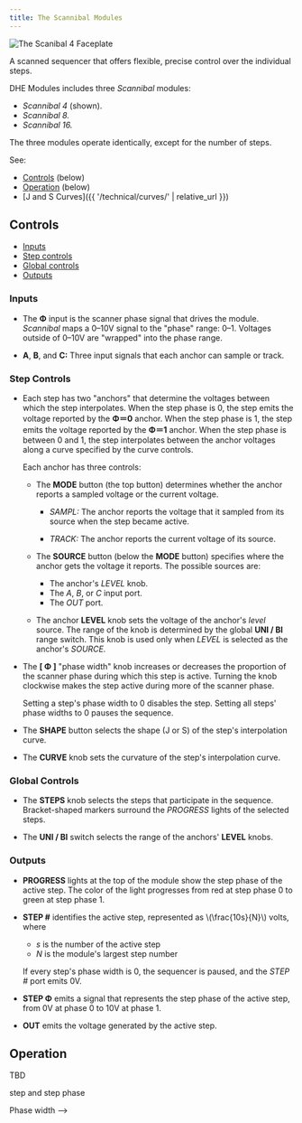 ```yaml
---
title: The Scannibal Modules
---
```

<img class="faceplate" src="scannibal.svg" alt="The Scanibal 4 Faceplate" />

A scanned sequencer
that offers flexible, precise control
over the individual steps.

DHE Modules includes three _Scannibal_ modules:
- _Scannibal 4_ (shown).
- _Scannibal 8._
- _Scannibal 16._

The three modules operate identically, except for the number of steps.

See:

- [Controls](#controls) (below)
- [Operation](#operation) (below)
- [J and S Curves]({{ '/technical/curves/' | relative_url }})

## Controls

-   [Inputs](#inputs)
-   [Step controls](#step-controls)
-   [Global controls](#global-controls)
-   [Outputs](#outputs)

### Inputs

- The **Φ** input
    is the scanner phase signal
    that drives the module.
    _Scannibal_ maps a 0–10V signal
    to the "phase" range: 0–1.
    Voltages outside of 0–10V
    are "wrapped" into the phase range.

- **A**, **B**, and **C:**
    Three input signals
    that each anchor
    can sample or track.

### Step Controls

- Each step has two "anchors"
    that determine the voltages
    between which the step interpolates.
    When the step phase is 0,
    the step emits the voltage
    reported by the **Φ＝0** anchor.
    When the step phase is 1,
    the step emits the voltage
    reported by the **Φ＝1** anchor.
    When the step phase is between 0 and 1,
    the step interpolates between the anchor voltages
    along a curve specified by the curve controls.

    Each anchor has three controls:
    
    - The **MODE** button (the top button)
        determines whether the anchor reports
        a sampled voltage or the current voltage.
    
        - _SAMPL:_
            The anchor reports
            the voltage that it sampled from its source
            when the step became active.
    
        - _TRACK:_
            The anchor reports
            the current voltage
            of its source.
    
    - The **SOURCE** button (below the **MODE** button)
        specifies where the anchor gets the voltage it reports.
        The possible sources are:
    
        - The anchor's _LEVEL_ knob.
        - The _A_, _B_, or _C_ input port.
        - The _OUT_ port.
    
    - The anchor **LEVEL** knob
        sets the voltage
        of the anchor's _level_ source.
        The range of the knob
        is determined by the global **UNI / BI** range switch.
        This knob is used
        only when _LEVEL_
        is selected as the anchor's _SOURCE._

- The **[ Φ ]** "phase width" knob
    increases or decreases
    the proportion of the scanner phase
    during which this step is active.
    Turning the knob clockwise
    makes the step active
    during more of the scanner phase.

    Setting a step's phase width to 0
    disables the step.
    Setting all steps' phase widths to 0
    pauses the sequence.

- The **SHAPE** button
    selects the shape (J or S)
    of the step's interpolation curve.

- The **CURVE** knob
    sets the curvature
    of the step's interpolation curve.

### Global Controls

- The **STEPS** knob
    selects the steps that participate in the sequence.
    Bracket-shaped markers
    surround the _PROGRESS_ lights
    of the selected steps.

- The **UNI / BI** switch
    selects the range of the anchors' **LEVEL** knobs.

### Outputs

- **PROGRESS** lights
    at the top of the module
    show the step phase of the active step.
    The color of the light
    progresses from red at step phase 0
    to green at step phase 1.

- **STEP #**
    identifies the active step,
    represented as \\(\frac{10s}{N}\\) volts,
    where

    - _s_ is the number of the active step
    - _N_ is the module's largest step number

    If every step's phase width is 0,
    the sequencer is paused,
    and the _STEP #_ port emits 0V.

- **STEP Φ**
    emits a signal that represents
    the step phase of the active step,
    from 0V at phase 0
    to 10V at phase 1.

- **OUT**
    emits the voltage generated by the active step.

## Operation

TBD

<!--
Scanner phase --> step and step phase
Phase width
-->